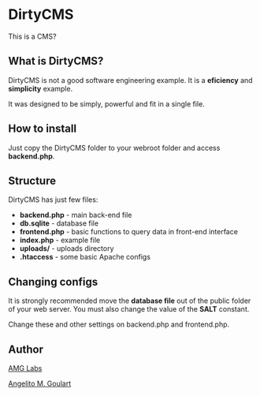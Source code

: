 # DirtyCMS
This is a CMS?

## What is DirtyCMS?

DirtyCMS is not a good software engineering example. It is a **eficiency** and **simplicity** example.

It was designed to be simply, powerful and fit in a single file.

## How to install

Just copy the DirtyCMS folder to your webroot folder and access **backend.php**.

## Structure

DirtyCMS has just few files:

* **backend.php** - main back-end file
* **db.sqlite** - database file
* **frontend.php** - basic functions to query data in front-end interface
* **index.php** - example file
* **uploads/** - uploads directory
* **.htaccess** - some basic Apache configs

## Changing configs

It is strongly recommended move the **database file** out of the public folder of your web server. You must also change the value of the **SALT** constant.

Change these and other settings on backend.php and frontend.php.

## Author

[AMG Labs](http://www.amglabs.net/)

[Angelito M. Goulart](http://www.angelitomg.com/)
